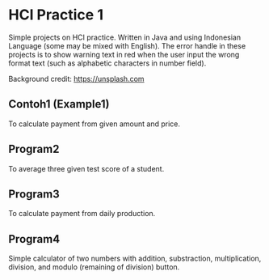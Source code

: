 # HCI Practice 1

Simple projects on HCI practice. Written in Java and using Indonesian Language (some may be mixed with English). The error handle in these projects is to show
warning text in red when the user input the wrong format text (such as alphabetic characters in number field).

Background credit: https://unsplash.com

## Contoh1 (Example1)

To calculate payment from given amount and price.

## Program2

To average three given test score of a student.

## Program3

To calculate payment from daily production.

## Program4

Simple calculator of two numbers with addition, substraction, multiplication, division, and modulo (remaining of division) button.
